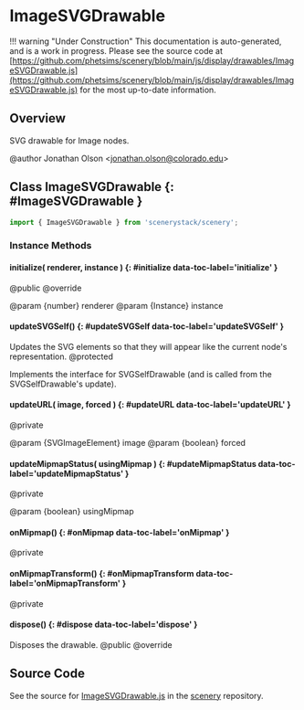 # ImageSVGDrawable

!!! warning "Under Construction"
    This documentation is auto-generated, and is a work in progress. Please see the source code at
    [https://github.com/phetsims/scenery/blob/main/js/display/drawables/ImageSVGDrawable.js](https://github.com/phetsims/scenery/blob/main/js/display/drawables/ImageSVGDrawable.js) for the most up-to-date information.

## Overview

SVG drawable for Image nodes.

@author Jonathan Olson &lt;jonathan.olson@colorado.edu&gt;

## Class ImageSVGDrawable {: #ImageSVGDrawable }


```js
import { ImageSVGDrawable } from 'scenerystack/scenery';
```
### Instance Methods

#### initialize( renderer, instance ) {: #initialize data-toc-label='initialize' }

@public
@override

@param {number} renderer
@param {Instance} instance

#### updateSVGSelf() {: #updateSVGSelf data-toc-label='updateSVGSelf' }

Updates the SVG elements so that they will appear like the current node's representation.
@protected

Implements the interface for SVGSelfDrawable (and is called from the SVGSelfDrawable's update).

#### updateURL( image, forced ) {: #updateURL data-toc-label='updateURL' }

@private

@param {SVGImageElement} image
@param {boolean} forced

#### updateMipmapStatus( usingMipmap ) {: #updateMipmapStatus data-toc-label='updateMipmapStatus' }

@private

@param {boolean} usingMipmap

#### onMipmap() {: #onMipmap data-toc-label='onMipmap' }

@private

#### onMipmapTransform() {: #onMipmapTransform data-toc-label='onMipmapTransform' }

@private

#### dispose() {: #dispose data-toc-label='dispose' }

Disposes the drawable.
@public
@override



## Source Code

See the source for [ImageSVGDrawable.js](https://github.com/phetsims/scenery/blob/main/js/display/drawables/ImageSVGDrawable.js) in the [scenery](https://github.com/phetsims/scenery) repository.

